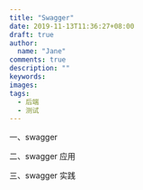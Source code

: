 ```yaml
---
title: "Swagger"
date: 2019-11-13T11:36:27+08:00
draft: true
author:
  name: "Jane"
comments: true
description: ""
keywords:
images:
tags:
  - 后端
  - 测试
---
```

一、swagger


二、swagger 应用


三、swagger 实践


